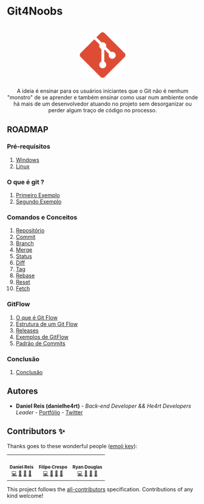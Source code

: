 # Git4Noobs

<h1 align="center">
  <img src="/4noobsAssets//git.svg" alt="Git" width="120px" />
</h1>

<p align="center">A ideia é ensinar para os usuários iniciantes que o Git não é nenhum "monstro" de se aprender e também ensinar como usar num ambiente onde há mais de um desenvolvedor atuando no projeto sem desorganizar ou perder algum traço de código no processo.</p>

## ROADMAP

### Pré-requisitos

1. [Windows](./4noobsAssets/1-pre-requisitos/windows.md)
2. [Linux](./4noobsAssets/1-pre-requisitos/linux.md)

### O que é git ?

1. [Primeiro Exemplo](./4noobsAssets/2-o-que-e-git/primeiro-exemplo.md)
2. [Segundo Exemplo](./4noobsAssets/2-o-que-e-git/segundo-exemplo.md)

### Comandos e Conceitos

1.  [Repositório](./4noobsAssets/3-comandos/repositorio.md)
2.  [Commit](./4noobsAssets/3-comandos/commit.md)
3.  [Branch](./4noobsAssets/3-comandos/branch.md)
4.  [Merge](./4noobsAssets/3-comandos/merge.md)
5.  [Status](./4noobsAssets/3-comandos/status.md)
6.  [Diff](./4noobsAssets/3-comandos/diff.md)
7.  [Tag](./4noobsAssets/3-comandos/tag.md)
8.  [Rebase](./4noobsAssets/3-comandos/rebase.md)
9.  [Reset](./4noobsAssets/3-comandos/reset.md)
10. [Fetch](./4noobsAssets/3-comandos/fetch.md)

### GitFlow

1. [O que é Git Flow](./4noobsAssets/4-gitflow/o-que-e-gitflow.md)
2. [Estrutura de um Git Flow](./4noobsAssets/4-gitflow/estrutura.md)
3. [Releases](./4noobsAssets/4-gitflow/releases.md)
4. [Exemplos de GitFlow](./4noobsAssets/4-gitflow/exemplos.md)
5. [Padrão de Commits](./4noobsAssets/4-gitflow/padrao-commit.md)

### Conclusão

1. [Conclusão](./4noobsAssets/conclusao.md/)

## Autores

- **Daniel Reis (danielhe4rt)** - _Back-end Developer && He4rt Developers Leader_ - [Portfólio](https://danielheart.dev) - [Twitter](https://twitter.com/danielhe4rt)

## Contributors ✨

Thanks goes to these wonderful people ([emoji key](https://allcontributors.org/docs/en/emoji-key)):

<!-- ALL-CONTRIBUTORS-LIST:START - Do not remove or modify this section -->
<!-- prettier-ignore-start -->
<!-- markdownlint-disable -->
<table>
  <tr>
    <td align="center"><a href="https://danielheart.dev"><img src="https://avatars3.githubusercontent.com/u/6912596?v=4" width="100px;" alt=""/><br /><sub><b>Daniel Reis</b></sub></a><br /><a href="https://github.com/DanielHe4rt/git4noobs/commits?author=DanielHe4rt" title="Code">💻</a> <a href="#maintenance-DanielHe4rt" title="Maintenance">🚧</a> <a href="#ideas-DanielHe4rt" title="Ideas, Planning, & Feedback">🤔</a> <a href="https://github.com/DanielHe4rt/git4noobs/pulls?q=is%3Apr+reviewed-by%3ADanielHe4rt" title="Reviewed Pull Requests">👀</a></td>
    <td align="center"><a href="https://github.com/filipe-crespo"><img src="https://avatars2.githubusercontent.com/u/22672919?v=4" width="100px;" alt=""/><br /><sub><b>Filipe Crespo</b></sub></a><br /><a href="https://github.com/DanielHe4rt/git4noobs/commits?author=filipe-crespo" title="Code">💻</a> <a href="#maintenance-filipe-crespo" title="Maintenance">🚧</a> <a href="#ideas-filipe-crespo" title="Ideas, Planning, & Feedback">🤔</a> <a href="https://github.com/DanielHe4rt/git4noobs/pulls?q=is%3Apr+reviewed-by%3Afilipe-crespo" title="Reviewed Pull Requests">👀</a></td>
    <td align="center"><a href="https://github.com/Ryandgs"><img src="https://avatars1.githubusercontent.com/u/43894463?v=4" width="100px;" alt=""/><br /><sub><b>Ryan Douglas</b></sub></a><br /><a href="https://github.com/DanielHe4rt/git4noobs/commits?author=Ryandgs" title="Code">💻</a> <a href="#maintenance-Ryandgs" title="Maintenance">🚧</a> <a href="#ideas-Ryandgs" title="Ideas, Planning, & Feedback">🤔</a> <a href="https://github.com/DanielHe4rt/git4noobs/pulls?q=is%3Apr+reviewed-by%3ARyandgs" title="Reviewed Pull Requests">👀</a></td>
  </tr>
</table>

<!-- markdownlint-enable -->
<!-- prettier-ignore-end -->

<!-- ALL-CONTRIBUTORS-LIST:END -->

This project follows the [all-contributors](https://github.com/all-contributors/all-contributors) specification. Contributions of any kind welcome!
